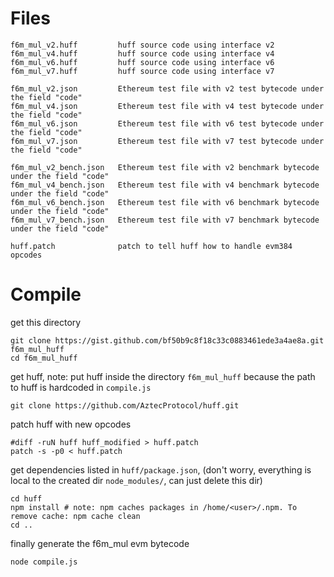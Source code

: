 # Files

```
f6m_mul_v2.huff	        huff source code using interface v2
f6m_mul_v4.huff	        huff source code using interface v4
f6m_mul_v6.huff         huff source code using interface v6
f6m_mul_v7.huff         huff source code using interface v7

f6m_mul_v2.json         Ethereum test file with v2 test bytecode under the field "code"
f6m_mul_v4.json	        Ethereum test file with v4 test bytecode under the field "code"
f6m_mul_v6.json         Ethereum test file with v6 test bytecode under the field "code"
f6m_mul_v7.json         Ethereum test file with v7 test bytecode under the field "code"

f6m_mul_v2_bench.json   Ethereum test file with v2 benchmark bytecode under the field "code"
f6m_mul_v4_bench.json   Ethereum test file with v4 benchmark bytecode under the field "code"
f6m_mul_v6_bench.json   Ethereum test file with v6 benchmark bytecode under the field "code"
f6m_mul_v7_bench.json   Ethereum test file with v7 benchmark bytecode under the field "code"

huff.patch              patch to tell huff how to handle evm384 opcodes
```

# Compile

get this directory
```
git clone https://gist.github.com/bf50b9c8f18c33c0883461ede3a4ae8a.git f6m_mul_huff
cd f6m_mul_huff
```

get huff, note: put huff inside the directory `f6m_mul_huff` because the path to huff is hardcoded in `compile.js`
```
git clone https://github.com/AztecProtocol/huff.git
```

patch huff with new opcodes
```
#diff -ruN huff huff_modified > huff.patch
patch -s -p0 < huff.patch
```

get dependencies listed in `huff/package.json`, (don't worry, everything is local to the created dir `node_modules/`, can just delete this dir)
```
cd huff
npm install	# note: npm caches packages in /home/<user>/.npm. To remove cache: npm cache clean
cd ..
```

finally generate the f6m_mul evm bytecode
```
node compile.js
```
